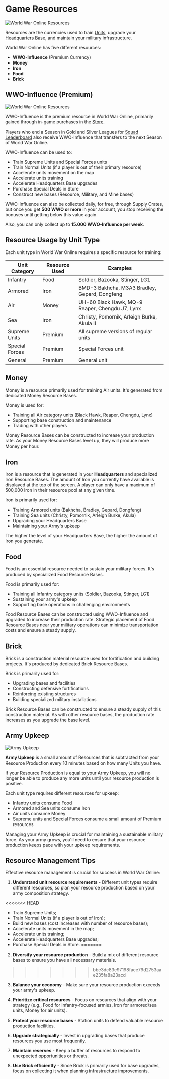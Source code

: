 # Game Resources

![World War Online Resources](../assets/images/header_resources.webp "Game Resources")

Resources are the currencies used to train [Units](unit-intro.md), upgrade your
[Headquarters Base](bases.md), and maintain your military infrastructure.

World War Online has five different resources:
- **WWO-Influence** (Premium Currency)
- **Money**
- **Iron**
- **Food**
- **Brick**

## WWO-Influence (Premium)

![World War Online Resources](../assets/images/resources_wwo.webp "Game Resources")

WWO-Influence is the premium resource in World War Online, primarily gained through in-game purchases in the [Store](store.md).

Players who end a Season in Gold and Silver Leagues for [Squad Leaderboard](leaderboard-squad.md)
also receive WWO-Influence that transfers to the next Season of World War Online.

WWO-Influence can be used to:

- Train Supreme Units and Special Forces units
- Train Normal Units (if a player is out of their primary resource)
- Accelerate units movement on the map
- Accelerate units training
- Accelerate Headquarters Base upgrades
- Purchase Special Deals in Store
- Construct new bases (Resource, Military, and Mine bases)

WWO-Influence can also be collected daily, for free, through Supply Crates, but once you get **500 WWO or more** in your account, you stop receiving the bonuses until getting below this value again.

Also, you can only collect up to **15.000 WWO-Influence per week**.

## Resource Usage by Unit Type

Each unit type in World War Online requires a specific resource for training:

| Unit Category | Resource Used | Examples |
|---------------|--------------|----------|
| Infantry | Food | Soldier, Bazooka, Stinger, LG1 |
| Armored | Iron | BMD-3 Bakhcha, M3A3 Bradley, Gepard, Dongfeng |
| Air | Money | UH-60 Black Hawk, MQ-9 Reaper, Chengdu J7, Lynx |
| Sea | Iron | Christy, Pomornik, Arleigh Burke, Akula II |
| Supreme Units | Premium | All supreme versions of regular units |
| Special Forces | Premium | Special Forces unit |
| General | Premium | General unit |

## Money

Money is a resource primarily used for training Air units. It's generated from dedicated Money Resource Bases.

Money is used for:
- Training all Air category units (Black Hawk, Reaper, Chengdu, Lynx)
- Supporting base construction and maintenance
- Trading with other players

Money Resource Bases can be constructed to increase your production rate. As your Money Resource Bases level up, they will produce more Money per hour.

## Iron

Iron is a resource that is generated in your **Headquarters** and specialized Iron Resource Bases. The amount of Iron you currently have available is displayed at the top of the screen. A player can only have a maximum of 500,000 Iron in their resource pool at any given time.

Iron is primarily used for:
- Training Armored units (Bakhcha, Bradley, Gepard, Dongfeng)
- Training Sea units (Christy, Pomornik, Arleigh Burke, Akula)
- Upgrading your Headquarters Base
- Maintaining your Army's upkeep

The higher the level of your Headquarters Base, the higher the amount of Iron you generate.

## Food

Food is an essential resource needed to sustain your military forces. It's produced by specialized Food Resource Bases.

Food is primarily used for:
- Training all Infantry category units (Soldier, Bazooka, Stinger, LG1)
- Sustaining your army's upkeep
- Supporting base operations in challenging environments

Food Resource Bases can be constructed using WWO-Influence and upgraded to increase their production rate. Strategic placement of Food Resource Bases near your military operations can minimize transportation costs and ensure a steady supply.

## Brick

Brick is a construction material resource used for fortification and building projects. It's produced by dedicated Brick Resource Bases.

Brick is primarily used for:
- Upgrading bases and facilities
- Constructing defensive fortifications
- Reinforcing existing structures
- Building specialized military installations

Brick Resource Bases can be constructed to ensure a steady supply of this construction material. As with other resource bases, the production rate increases as you upgrade the base level.

## Army Upkeep

![Army Upkeep](../assets/images/resources_upkeep.webp "Army Upkeep Resources")

**Army Upkeep** is a small amount of Resources that is subtracted from your Resource Production every 10 minutes based on how many Units you have.

If your Resource Production is equal to your Army Upkeep, you will no longer be able to produce any more units until your resource production is positive.

Each unit type requires different resources for upkeep:
- Infantry units consume Food
- Armored and Sea units consume Iron
- Air units consume Money
- Supreme units and Special Forces consume a small amount of Premium resources

Managing your Army Upkeep is crucial for maintaining a sustainable military force. As your army grows, you'll need to ensure that your resource production keeps pace with your upkeep requirements.

## Resource Management Tips

Effective resource management is crucial for success in World War Online:

1. **Understand unit resource requirements** - Different unit types require different resources, so plan your resource production based on your army composition strategy.

<<<<<<< HEAD
-   Train Supreme Units;
-   Train Normal Units (if a player is out of Iron);
-   Build new bases (cost increases with number of resource bases);
-   Accelerate units movement in the map;
-   Accelerate units training;
-   Accelerate Headquarters Base upgrades;
-   Purchase Special Deals in Store.
=======
2. **Diversify your resource production** - Build a mix of different resource bases to ensure you have all necessary materials.
>>>>>>> bbe3dc83e97198face79d2753aae235fa8a23acd

3. **Balance your economy** - Make sure your resource production exceeds your army's upkeep.

4. **Prioritize critical resources** - Focus on resources that align with your strategy (e.g., Food for infantry-focused armies, Iron for armored/sea units, Money for air units).

5. **Protect your resource bases** - Station units to defend valuable resource production facilities.

6. **Upgrade strategically** - Invest in upgrading bases that produce resources you use most frequently.

7. **Maintain reserves** - Keep a buffer of resources to respond to unexpected opportunities or threats.

8. **Use Brick efficiently** - Since Brick is primarily used for base upgrades, focus on collecting it when planning infrastructure improvements.
